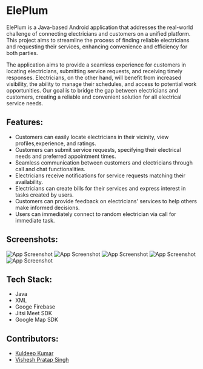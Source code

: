 # ElePlum

ElePlum is a Java-based Android application that addresses the real-world challenge of connecting electricians and customers on a unified platform. This project aims to streamline the process of finding reliable electricians and requesting their services, enhancing convenience and efficiency for both parties.

The application aims to provide a seamless experience for customers in locating electricians, submitting service requests, and receiving timely responses. Electricians, on the other hand, will benefit from increased visibility, the ability to manage their schedules, and access to potential work opportunities. Our goal is to bridge the gap between electricians and customers, creating a reliable and convenient solution for all electrical service needs.




## Features:

- Customers can easily locate electricians in their vicinity, view profiles,experience, and ratings.
- Customers can submit service requests, specifying their electrical needs and preferred appointment times.
- Seamless communication between customers and electricians through call and chat functionalities.
- Electricians receive notifications for service requests matching their availability.
- Electricians can create bills for their services and express interest in tasks created by users. 
- Customers can provide feedback on electricians' services to help others make informed decisions.
- Users can immediately connect to random electrician via call for immediate task.



## Screenshots:

![App Screenshot](https://firebasestorage.googleapis.com/v0/b/eleplum-f2dae.appspot.com/o/Project%20Screenshots%2Fhome.jpg?alt=media&token=387c3976-6cac-4b7a-a996-8dd5c800c57f)
![App Screenshot](https://firebasestorage.googleapis.com/v0/b/eleplum-f2dae.appspot.com/o/Project%20Screenshots%2Fgooglemap.jpg?alt=media&token=1545c72a-3517-442e-b692-5b2125badc8a)
![App Screenshot](https://firebasestorage.googleapis.com/v0/b/eleplum-f2dae.appspot.com/o/Project%20Screenshots%2Felelist.jpg?alt=media&token=3ad098ae-1bbc-4865-9a7b-b2741994ad1c)
![App Screenshot](https://firebasestorage.googleapis.com/v0/b/eleplum-f2dae.appspot.com/o/Project%20Screenshots%2Fcalling.jpg?alt=media&token=a6e9f289-7998-417e-bfbd-4dabff106c1b)
![App Screenshot](https://firebasestorage.googleapis.com/v0/b/eleplum-f2dae.appspot.com/o/Project%20Screenshots%2Fcreatetask.jpg?alt=media&token=bce18cd9-8b1b-4e5f-a57b-47170286f778)




## Tech Stack:

- Java
- XML
- Googe Firebase
- Jitsi Meet SDK
- Google Map SDK

## Contributors:

- [Kuldeep Kumar](https://github.com/Kuldeep425)
- [Vishesh Pratap Singh](https://github.com/vishesCode)

